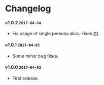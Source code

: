 # Changelog

#### v1.0.2 `2017-04-04`
- Fix usage of single persona alias. Fixes [#1](https://github.com/raphaelstolt/git-user-bend/issues/1).

#### v1.0.1 `2017-04-03`
- Some minor bug fixes.

#### v1.0.0 `2017-04-03`
- First release.
